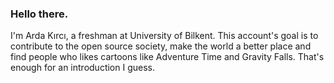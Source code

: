 ### Hello there.
I'm Arda Kırcı, a freshman at University of Bilkent. This account's goal is to contribute to the open source society, make the world a better place and find people who likes cartoons like Adventure Time and Gravity Falls. That's enough for an introduction I guess.  
<!--
**ardakirci/ardakirci** is a ✨ _special_ ✨ repository because its `README.md` (this file) appears on your GitHub profile.

Here are some ideas to get you started:

- 🔭 I’m currently working on ...
- 🌱 I’m currently learning ...
- 👯 I’m looking to collaborate on ...
- 🤔 I’m looking for help with ...
- 💬 Ask me about ...
- 📫 How to reach me: ...
- 😄 Pronouns: ...
- ⚡ Fun fact: ...
-->
